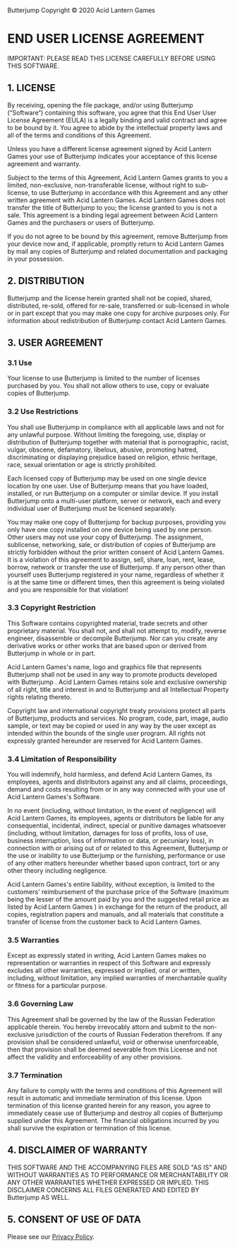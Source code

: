 Butterjump
Copyright &copy; 2020 Acid Lantern Games

# END USER LICENSE AGREEMENT

IMPORTANT: PLEASE READ THIS LICENSE CAREFULLY BEFORE USING THIS SOFTWARE.

## 1. LICENSE

By receiving, opening the file package, and/or using Butterjump (“Software“) containing this software, you agree that this End User User License Agreement (EULA) is a legally binding and valid contract and agree to be bound by it. You agree to abide by the intellectual property laws and all of the terms and conditions of this Agreement.

Unless you have a different license agreement signed by Acid Lantern Games your use of Butterjump indicates your acceptance of this license agreement and warranty.

Subject to the terms of this Agreement, Acid Lantern Games grants to you a limited, non-exclusive, non-transferable license, without right to sub-license, to use Butterjump in accordance with this Agreement and any other written agreement with Acid Lantern Games. Acid Lantern Games does not transfer the title of Butterjump to you; the license granted to you is not a sale. This agreement is a binding legal agreement between Acid Lantern Games and the purchasers or users of Butterjump.

If you do not agree to be bound by this agreement, remove Butterjump from your device now and, if applicable, promptly return to Acid Lantern Games by mail any copies of Butterjump and related documentation and packaging in your possession.

## 2. DISTRIBUTION

Butterjump and the license herein granted shall not be copied, shared, distributed, re-sold, offered for re-sale, transferred or sub-licensed in whole or in part except that you may make one copy for archive purposes only. For information about redistribution of Butterjump contact Acid Lantern Games.

## 3. USER AGREEMENT

### 3.1 Use

Your license to use Butterjump is limited to the number of licenses purchased by you. You shall not allow others to use, copy or evaluate copies of Butterjump.

### 3.2 Use Restrictions

You shall use Butterjump in compliance with all applicable laws and not for any unlawful purpose. Without limiting the foregoing, use, display or distribution of Butterjump together with material that is pornographic, racist, vulgar, obscene, defamatory, libelous, abusive, promoting hatred, discriminating or displaying prejudice based on religion, ethnic heritage, race, sexual orientation or age is strictly prohibited.

Each licensed copy of Butterjump may be used on one single device location by one user. Use of Butterjump means that you have loaded, installed, or run Butterjump on a computer or similar device. If you install Butterjump onto a multi-user platform, server or network, each and every individual user of Butterjump must be licensed separately.

You may make one copy of Butterjump for backup purposes, providing you only have one copy installed on one device being used by one person. Other users may not use your copy of Butterjump. The assignment, sublicense, networking, sale, or distribution of copies of Butterjump are strictly forbidden without the prior written consent of Acid Lantern Games. It is a violation of this agreement to assign, sell, share, loan, rent, lease, borrow, network or transfer the use of Butterjump. If any person other than yourself uses Butterjump registered in your name, regardless of whether it is at the same time or different times, then this agreement is being violated and you are responsible for that violation!

### 3.3 Copyright Restriction

This Software contains copyrighted material, trade secrets and other proprietary material. You shall not, and shall not attempt to, modify, reverse engineer, disassemble or decompile Butterjump. Nor can you create any derivative works or other works that are based upon or derived from Butterjump in whole or in part.

Acid Lantern Games's name, logo and graphics file that represents Butterjump shall not be used in any way to promote products developed with Butterjump . Acid Lantern Games retains sole and exclusive ownership of all right, title and interest in and to Butterjump and all Intellectual Property rights relating thereto.

Copyright law and international copyright treaty provisions protect all parts of Butterjump, products and services. No program, code, part, image, audio sample, or text may be copied or used in any way by the user except as intended within the bounds of the single user program. All rights not expressly granted hereunder are reserved for Acid Lantern Games.

### 3.4 Limitation of Responsibility

You will indemnify, hold harmless, and defend Acid Lantern Games, its employees, agents and distributors against any and all claims, proceedings, demand and costs resulting from or in any way connected with your use of Acid Lantern Games's Software.

In no event (including, without limitation, in the event of negligence) will Acid Lantern Games, its employees, agents or distributors be liable for any consequential, incidental, indirect, special or punitive damages whatsoever (including, without limitation, damages for loss of profits, loss of use, business interruption, loss of information or data, or pecuniary loss), in connection with or arising out of or related to this Agreement, Butterjump or the use or inability to use Butterjump or the furnishing, performance or use of any other matters hereunder whether based upon contract, tort or any other theory including negligence.

Acid Lantern Games's entire liability, without exception, is limited to the customers' reimbursement of the purchase price of the Software (maximum being the lesser of the amount paid by you and the suggested retail price as listed by Acid Lantern Games ) in exchange for the return of the product, all copies, registration papers and manuals, and all materials that constitute a transfer of license from the customer back to Acid Lantern Games.

### 3.5 Warranties

Except as expressly stated in writing, Acid Lantern Games makes no representation or warranties in respect of this Software and expressly excludes all other warranties, expressed or implied, oral or written, including, without limitation, any implied warranties of merchantable quality or fitness for a particular purpose.

### 3.6 Governing Law

This Agreement shall be governed by the law of the Russian Federation applicable therein. You hereby irrevocably attorn and submit to the non-exclusive jurisdiction of the courts of Russian Federation therefrom. If any provision shall be considered unlawful, void or otherwise unenforceable, then that provision shall be deemed severable from this License and not affect the validity and enforceability of any other provisions.

### 3.7 Termination

Any failure to comply with the terms and conditions of this Agreement will result in automatic and immediate termination of this license. Upon termination of this license granted herein for any reason, you agree to immediately cease use of Butterjump and destroy all copies of Butterjump supplied under this Agreement. The financial obligations incurred by you shall survive the expiration or termination of this license.

## 4. DISCLAIMER OF WARRANTY

THIS SOFTWARE AND THE ACCOMPANYING FILES ARE SOLD "AS IS" AND WITHOUT WARRANTIES AS TO PERFORMANCE OR MERCHANTABILITY OR ANY OTHER WARRANTIES WHETHER EXPRESSED OR IMPLIED. THIS DISCLAIMER CONCERNS ALL FILES GENERATED AND EDITED BY Butterjump AS WELL.

## 5. CONSENT OF USE OF DATA

Please see our [Privacy Policy](https://acidlantern.github.io/privacy-policy/).

